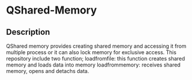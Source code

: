 #     QShared-Memory
##    Description
QShared memory provides creating shared memory and accessing it from multiple process or it can also lock memory for exclusive access.
This repository include two function; 
      loadfromfile: this function creates shared memory and loads data into memory
      loadfrommemory: receives shared memory, opens and detachs data.

